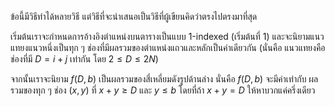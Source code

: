 ข้อนี้มีวิธีทำได้หลายวิธี แต่วิธีที่จะนำเสนอเป็นวิธีที่ผู้เขียนคิดว่าตรงไปตรงมาที่สุด

เริ่มต้นเราจะกำหนดการอ้างอิงตำแหน่งบนตารางเป็นแบบ 1-indexed (เริ่มต้นที่ 1) และจะนิยามแนวแทยงแนวหนึ่งเป็นทุก ๆ ช่องที่มีผลรวมของตำแหน่งแถวและหลักเป็นค่าเดียวกัน (นั่นคือ แนวแทยงคือช่องที่มี $D = i+j$ เท่ากัน โดย $2 \leq D \leq 2N$) 

จากนั้นเราจะนิยาม $f(D, b)$ เป็นผลรวมของสี่เหลี่ยมดังรูปด้านล่าง นั่นคือ $f(D, b)$ จะมีค่าเท่ากับ ผลรวมของทุก ๆ ช่อง $(x, y)$ ที่ $x+y \geq D$ และ $y \leq b$ โดยที่ถ้า $x+y = D$ ให้หาบวกแค่ครึ่งเดียว